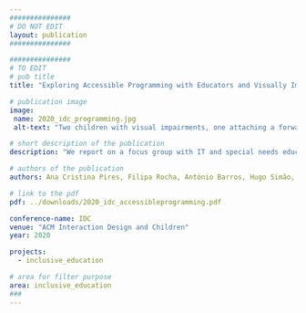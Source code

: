 ```yaml
---
###############
# DO NOT EDIT
layout: publication
###############

###############
# TO EDIT
# pub title
title: "Exploring Accessible Programming with Educators and Visually Impaired Children"

# publication image
image:
 name: 2020_idc_programming.jpg
 alt-text: "Two children with visual impairments, one attaching a forward and play pieces, and the other feeling the robot and the target object, that walked through a foam path." # provide a short description for the image #a11y

# short description of the publication
description: "We report on a focus group with IT and special needs educators, where they discussed a variety of programming environments for children, identifying their merits, barriers and opportunities. We then conducted a workshop with 7 visually impaired children where they experimented with a bespoke tangible robot-programming environment. Video recordings of such activity were analyzed with educators to discuss children's experiences and emergent behaviours. We contribute with a set of qualities that programming environments should have to be inclusive to children with different visual abilities, insights for the design of situated classroom activities, and evidence that inclusive tangible robot-based programming is worth pursuing."

# authors of the publication
authors: Ana Cristina Pires, Filipa Rocha, António Barros, Hugo Simão, Hugo Nicolau, Tiago Guerreiro

# link to the pdf
pdf: ../downloads/2020_idc_accessibleprogramming.pdf

conference-name: IDC
venue: "ACM Interaction Design and Children"
year: 2020

projects:
  - inclusive_education

# area for filter purpose
area: inclusive_education
###
---
```

